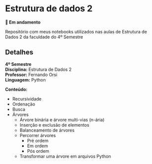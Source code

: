 # Estrutura de dados 2
**:arrows_counterclockwise: Em andamento** <br>

Repositório com meus notebooks utilizados nas aulas de Estrutura de Dados 2 da faculdade do 4º Semestre <br>

## Detalhes

**4º Semestre** <br>
**Disciplina:** Estrutura de Dados 2 <br>
**Professor:** Fernando Orsi <br>
**Linguagem:** Python

**Conteúdo:**
- Recursividade
- Ordenação
- Busca
- Árvores
  - Árvore binária e árvore multi-vias (n-ária) 
  - Inserção e exclusão de elementos
  - Balanceamento de árvores
  - Percorrer árvores
    - Pré ordem
    - Em ordem
    - Pós ordem
  - Transformar uma árvore em arquivos Python
